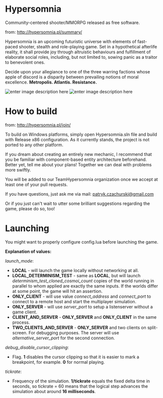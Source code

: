 # Hypersomnia
Community-centered shooter/MMORPG released as free software.

from: http://hypersomnia.pl/summary/

Hypersomnia is an upcoming futuristic universe with elements of fast-paced shooter, stealth and role-playing game.
Set in a hypothetical afterlife reality, it shall provide joy through altruistic behaviours and fulfillment of elaborate social roles,
including, but not limited to, sowing panic as a traitor to benevolent ones.



Decide upon your allegiance to one of the three warring factions whose apple of discord is a disparity between prevailing notions of moral excellence.
**Metropolis. Atlantis. Resistance.**

![enter image description here][1]
![enter image description here][2]

  [1]: http://hypersomnia.pl/pics/summary.png
  [2]: http://hypersomnia.pl/pics/13.Green-charge.png
  
# How to build
from: http://hypersomnia.pl/join/

To build on Windows platforms, simply open Hypersomnia.sln file and build with Release x86 configuration.
As it currently stands, the project is not ported to any other platform.

If you dream about creating an entirely new mechanic, I recommend that you be familiar with component-based entity architecture beforehand.
Better yet, tell me about your plans! Together we can deal with problems more swiftly.

You will be added to our TeamHypersomnia organization once we accept at least one of your pull requests.

If you have questions, just ask me via mail: patryk.czachurski@gmail.com

Or if you just can't wait to utter some brilliant suggestions regarding the game, please do so, too!

# Launching

You might want to properly configure config.lua before launching the game.

**Explanation of values:**

*launch_mode*:
- **LOCAL** - will launch the game locally without networking at all.
- **LOCAL_DETERMINISM_TEST** - same as **LOCAL**, but will launch *determinism_test_cloned_cosmoi_count* copies of the world running in parallel to whom applied are exactly the same inputs. If the worlds differ at some point, the game will hit an assertion.
- **ONLY_CLIENT** - will use value *connect_address* and *connect_port* to connect to a remote host and start the multiplayer simulation.
- **ONLY_SERVER** - will use *server_port* to setup a listenserver without a game client.
- **CLIENT_AND_SERVER** - **ONLY_SERVER** and **ONLY_CLIENT** in the same process.
- **TWO_CLIENTS_AND_SERVER** - **ONLY_SERVER** and two clients on split-screen. For debugging purposes. The server will use *alternative_server_port* for the second connection.

*debug_disable_cursor_clipping*:
- Flag. **1** disables the cursor clipping so that it is easier to mark a breakpoint, for example. **0** for normal playing.

*tickrate*:
- Frequency of the simulation. **1/tickrate** equals the fixed delta time in seconds, so tickrate = 60 means that the logical step advances the simulation about around **16 milliseconds**.
